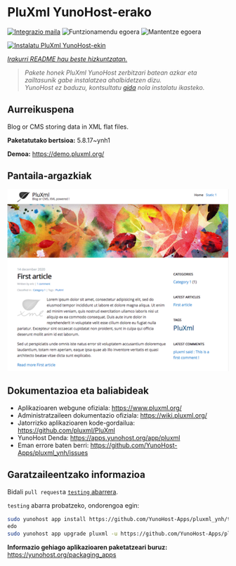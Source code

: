 <!--
Ohart ongi: README hau automatikoki sortu da <https://github.com/YunoHost/apps/tree/master/tools/readme_generator>ri esker
EZ editatu eskuz.
-->

# PluXml YunoHost-erako

[![Integrazio maila](https://apps.yunohost.org/badge/integration/pluxml)](https://ci-apps.yunohost.org/ci/apps/pluxml/)
![Funtzionamendu egoera](https://apps.yunohost.org/badge/state/pluxml)
![Mantentze egoera](https://apps.yunohost.org/badge/maintained/pluxml)

[![Instalatu PluXml YunoHost-ekin](https://install-app.yunohost.org/install-with-yunohost.svg)](https://install-app.yunohost.org/?app=pluxml)

*[Irakurri README hau beste hizkuntzatan.](./ALL_README.md)*

> *Pakete honek PluXml YunoHost zerbitzari batean azkar eta zailtasunik gabe instalatzea ahalbidetzen dizu.*  
> *YunoHost ez baduzu, kontsultatu [gida](https://yunohost.org/install) nola instalatu ikasteko.*

## Aurreikuspena

Blog or CMS storing data in XML flat files.


**Paketatutako bertsioa:** 5.8.17~ynh1

**Demoa:** <https://demo.pluxml.org/>

## Pantaila-argazkiak

![PluXml(r)en pantaila-argazkia](./doc/screenshots/screenshot.png)

## Dokumentazioa eta baliabideak

- Aplikazioaren webgune ofiziala: <https://www.pluxml.org/>
- Administratzaileen dokumentazio ofiziala: <https://wiki.pluxml.org/>
- Jatorrizko aplikazioaren kode-gordailua: <https://github.com/pluxml/PluXml>
- YunoHost Denda: <https://apps.yunohost.org/app/pluxml>
- Eman errore baten berri: <https://github.com/YunoHost-Apps/pluxml_ynh/issues>

## Garatzaileentzako informazioa

Bidali `pull request`a [`testing` abarrera](https://github.com/YunoHost-Apps/pluxml_ynh/tree/testing).

`testing` abarra probatzeko, ondorengoa egin:

```bash
sudo yunohost app install https://github.com/YunoHost-Apps/pluxml_ynh/tree/testing --debug
edo
sudo yunohost app upgrade pluxml -u https://github.com/YunoHost-Apps/pluxml_ynh/tree/testing --debug
```

**Informazio gehiago aplikazioaren paketatzeari buruz:** <https://yunohost.org/packaging_apps>
